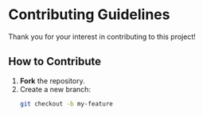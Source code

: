 # Contributing Guidelines

Thank you for your interest in contributing to this project!

## How to Contribute
1. **Fork** the repository.
2. Create a new branch:  
   ```bash
   git checkout -b my-feature
